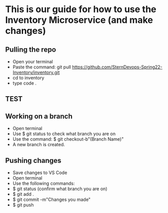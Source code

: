 # This is our guide for how to use the Inventory Microservice (and make changes)

## Pulling the repo

- Open your terminal
- Paste the command: git pull https://github.com/SternDevops-Spring22-Inventory/inventory.git
- cd to inventory
- type code .

## TEST

## Working on a branch

- Open terminal
- Use $ git status to check what branch you are on
- Use the command: $ git checkout-b"(Branch Name)"
- A new branch is created.

## Pushing changes

- Save changes to VS Code
- Open terminal
- Use the following commands:
- $ git status (confirm what branch you are on)
- $ git add .
- $ git commit -m"Changes you made"
- $ git push

